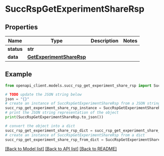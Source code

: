 # SuccRspGetExperimentShareRsp


## Properties

Name | Type | Description | Notes
------------ | ------------- | ------------- | -------------
**status** | **str** |  | 
**data** | [**GetExperimentShareRsp**](GetExperimentShareRsp.md) |  | 

## Example

```python
from openapi_client.models.succ_rsp_get_experiment_share_rsp import SuccRspGetExperimentShareRsp

# TODO update the JSON string below
json = "{}"
# create an instance of SuccRspGetExperimentShareRsp from a JSON string
succ_rsp_get_experiment_share_rsp_instance = SuccRspGetExperimentShareRsp.from_json(json)
# print the JSON string representation of the object
print(SuccRspGetExperimentShareRsp.to_json())

# convert the object into a dict
succ_rsp_get_experiment_share_rsp_dict = succ_rsp_get_experiment_share_rsp_instance.to_dict()
# create an instance of SuccRspGetExperimentShareRsp from a dict
succ_rsp_get_experiment_share_rsp_from_dict = SuccRspGetExperimentShareRsp.from_dict(succ_rsp_get_experiment_share_rsp_dict)
```
[[Back to Model list]](../README.md#documentation-for-models) [[Back to API list]](../README.md#documentation-for-api-endpoints) [[Back to README]](../README.md)


